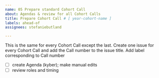 ```yaml
---
name: 05 Prepare standard Cohort Call
about: Agendas & review for all Cohort Calls
title: Prepare Cohort Call # [ year-cohort-name ]
labels: ahead-of
assignees: stefaniebutland

---
```


This is the same for every Cohort Call except the last. Create one issue for every Cohort Call and add the Call number to the issue title. Add label corresponding to Call number


- [ ] create Agenda (kyber); make manual edits
- [ ] review roles and timing
